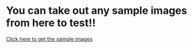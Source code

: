 
<h1>You can take out any sample images from here to test!!</h1>
<a href="https://drive.google.com/drive/folders/1EmCsgNj50UpA22tM6bRORXocrnETaIBm?usp=share_link" class="button" target="_blank">
        Click here to get the sample images
</a>
